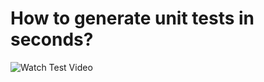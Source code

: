 # How to generate unit tests in seconds?
 
![Watch Test Video](https://cdn.prod.website-files.com/64db40cc9b93f5b12f00b6e6/676406aecfae6658a7f3ca6a_test.png) 